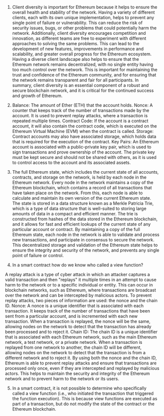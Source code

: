 1) Client diversity is important for Ethereum because it helps to ensure the overall health and stability of the network. Having a variety of different clients, each with its own unique implementation, helps to prevent any single point of failure or vulnerability. This can reduce the risk of security issues, bugs, or other problems that could potentially harm the network.
Additionally, client diversity encourages competition and innovation, as different teams are free to experiment with different approaches to solving the same problems. This can lead to the development of new features, improvements in performance and scalability, and greater overall progress for the Ethereum ecosystem.
Having a diverse client landscape also helps to ensure that the Ethereum network remains decentralized, with no single entity having too much control over the network. This is important for maintaining the trust and confidence of the Ethereum community, and for ensuring that the network remains transparent and fair for all participants.
In summary, client diversity is an essential component of a robust and secure blockchain network, and it is critical for the continued success and growth of Ethereum.

2) Balance: The amount of Ether (ETH) that the account holds.
Nonce: A counter that keeps track of the number of transactions made by the account. It is used to prevent replay attacks, where a transaction is repeated multiple times.
Contract Code: If the account is a contract account, it will also contain the contract code, which is executed on the Ethereum Virtual Machine (EVM) when the contract is called.
Storage: Contract accounts may also have associated storage, which holds data that is required for the execution of the contract.
Key Pairs: An Ethereum account is associated with a public-private key pair, which is used to sign transactions and prove ownership of the account. The private key must be kept secure and should not be shared with others, as it is used to control access to the account and its associated assets.

3) The full Ethereum state, which includes the current state of all accounts, contracts, and storage on the network, is held by each node in the Ethereum network. Every node in the network maintains a copy of the Ethereum blockchain, which contains a record of all transactions that have taken place on the network. From this, each node is able to calculate and maintain its own version of the current Ethereum state.
The state is stored in a data structure known as a Merkle Patricia Trie, which is a type of data structure that is well-suited to storing large amounts of data in a compact and efficient manner. The trie is constructed from hashes of the data stored in the Ethereum blockchain, and it allows for fast and efficient lookups of the current state of any particular account or contract.
By maintaining a copy of the full Ethereum state, each node in the network is able to validate and process new transactions, and participate in consensus to secure the network. This decentralized storage and validation of the Ethereum state helps to ensure the integrity and security of the network, and prevents any single point of failure or control.

4) In a smart contract how do we know who called a view function?

A replay attack is a type of cyber attack in which an attacker captures a valid transaction and then "replays" it multiple times in an attempt to cause harm to the network or to a specific individual or entity. This can occur in blockchain networks, such as Ethereum, where transactions are broadcast over the network and can be intercepted by malicious actors.
To prevent replay attacks, two pieces of information are used: the nonce and the chain ID.
Nonce: A nonce is a unique identifier that is associated with each transaction. It keeps track of the number of transactions that have been sent from a particular account, and is incremented with each new transaction. When a transaction is replayed, the nonce will be the same, allowing nodes on the network to detect that the transaction has already been processed and to reject it.
Chain ID: The chain ID is a unique identifier that is associated with each Ethereum network, such as the main Ethereum network, a test network, or a private network. When a transaction is replayed from one network to another, the chain ID will be different, allowing nodes on the network to detect that the transaction is from a different network and to reject it.
By using both the nonce and the chain ID, Ethereum is able to prevent replay attacks and ensure that transactions are processed only once, even if they are intercepted and replayed by malicious actors. This helps to maintain the security and integrity of the Ethereum network and to prevent harm to the network or its users.


5) In a smart contract, it is not possible to determine who specifically called a view function (i.e., who initiated the transaction that triggered the function execution). This is because view functions are executed as part of a transaction, but do not modify the state of the contract or the Ethereum blockchain.
